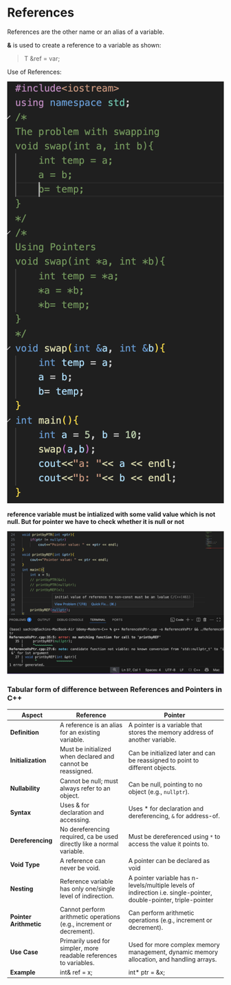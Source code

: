 # References

References are the other name or an alias of a variable.

**&** is used to create a reference to a variable as shown:

> T &ref = var;
> 

Use of References:

![image.png](References%2023e5c0a2af62807ca0b7d70aac0f7584/image.png)

**reference variable must be intialized with some valid value which is not null. But for pointer we have to check whether it is null or not**

![image.png](References%2023e5c0a2af62807ca0b7d70aac0f7584/image%201.png)

### Tabular form of difference between References and Pointers in C++

| **Aspect** | **Reference** | **Pointer** |
| --- | --- | --- |
| **Definition** | A reference is an alias for an existing variable. | A pointer is a variable that stores the memory address of another variable. |
| **Initialization** | Must be initialized when declared and cannot be reassigned. | Can be initialized later and can be reassigned to point to different objects. |
| **Nullability** | Cannot be null; must always refer to an object. | Can be null, pointing to no object (e.g., `nullptr`). |
| **Syntax** | Uses & for declaration and accessing. | Uses * for declaration and dereferencing, `&` for address-of. |
| **Dereferencing** | No dereferencing required, ca be used directly like a normal variable. | Must be dereferenced using `*` to access the value it points to. |
| **Void Type** | A reference can never be void. | A pointer can be declared as void |
| **Nesting** | Reference variable has only one/single level of indirection. | A pointer variable has n-levels/multiple levels of indirection i.e. single-pointer, double-pointer, triple-pointer |
| **Pointer Arithmetic** | Cannot perform arithmetic operations (e.g., increment or decrement). | Can perform arithmetic operations (e.g., increment or decrement). |
| **Use Case** | Primarily used for simpler, more readable references to variables. | Used for more complex memory management, dynamic memory allocation, and handling arrays. |
| **Example** | int& ref = x; | int* ptr = &x; |